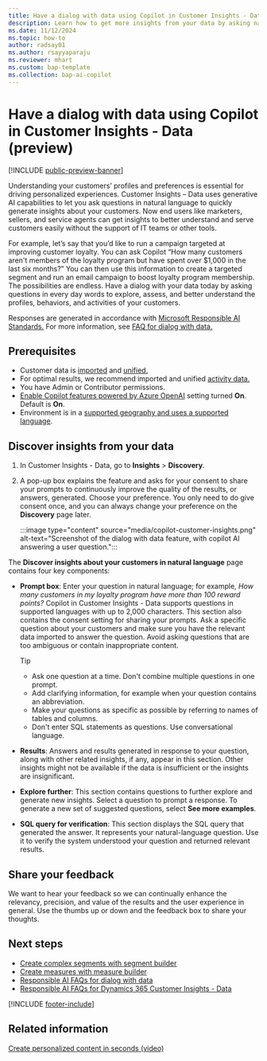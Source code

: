 ```yaml
---
title: Have a dialog with data using Copilot in Customer Insights - Data
description: Learn how to get more insights from your data by asking natural-language questions with Copilot in Dynamics 365 Customer Insights - Data. 
ms.date: 11/12/2024
ms.topic: how-to
author: radsay01
ms.author: rsayyaparaju
ms.reviewer: mhart
ms.custom: bap-template
ms.collection: bap-ai-copilot 
---
```


# Have a dialog with data using Copilot in Customer Insights - Data (preview)

[!INCLUDE [public-preview-banner](includes/public-preview-banner.md)]

Understanding your customers’ profiles and preferences is essential for driving personalized experiences. Customer Insights – Data uses generative AI capabilities to let you ask questions in natural language to quickly generate insights about your customers. Now end users like marketers, sellers, and service agents can get insights to better understand and serve customers easily without the support of IT teams or other tools.

For example, let’s say that you’d like to run a campaign targeted at improving customer loyalty. You can ask Copilot “How many customers aren't members of the loyalty program but have spent over $1,000 in the last six months?” You can then use this information to create a targeted segment and run an email campaign to boost loyalty program membership. The possibilities are endless. Have a dialog with your data today by asking questions in every day words to explore, assess, and better understand the profiles, behaviors, and activities of your customers.

Responses are generated in accordance with [Microsoft Responsible AI Standards.](https://www.microsoft.com/ai/responsible-ai) For more information, see [FAQ for dialog with data.](faqs-dialog-data.md)

## Prerequisites

- Customer data is [imported](data-sources.md) and [unified.](data-unification.md)
- For optimal results, we recommend imported and unified [activity data.](activities.md)
- You have Admin or Contributor permissions.
- [Enable Copilot features powered by Azure OpenAI](copilot-global-consent.md) setting turned **On**. Default is **On**.
- Environment is in a [supported geography and uses a supported language](faqs-dialog-data.md#what-are-the-supported-geographies-and-languages).

## Discover insights from your data

1. In Customer Insights - Data, go to **Insights** > **Discovery**.

1. A pop-up box explains the feature and asks for your consent to share your prompts to continuously improve the quality of the results, or answers, generated. Choose your preference. You only need to do give consent once, and you can always change your preference on the **Discovery** page later.

   :::image type="content" source="media/copilot-customer-insights.png" alt-text="Screenshot of the dialog with data feature, with copilot AI answering a user question.":::

The **Discover insights about your customers in natural language** page contains four key components:

- **Prompt box**: Enter your question in natural language; for example, *How many customers in my loyalty program have more than 100 reward points?* Copilot in Customer Insights - Data supports questions in supported languages with up to 2,000 characters. This section also contains the consent setting for sharing your prompts. Ask a specific question about your customers and make sure you have the relevant data imported to answer the question. Avoid asking questions that are too ambiguous or contain inappropriate content.

  > [!TIP]
  >
  > - Ask one question at a time. Don't combine multiple questions in one prompt.
  > - Add clarifying information, for example when your question contains an abbreviation.
  > - Make your questions as specific as possible by referring to names of tables and columns.
  > - Don't enter SQL statements as questions. Use conversational language.

- **Results**: Answers and results generated in response to your question, along with other related insights, if any, appear in this section. Other insights might not be available if the data is insufficient or the insights are insignificant.

- **Explore further**: This section contains questions to further explore and generate new insights. Select a question to prompt a response. To generate a new set of suggested questions, select **See more examples**.

- **SQL query for verification**: This section displays the SQL query that generated the answer. It represents your natural-language question. Use it to verify the system understood your question and returned relevant results.

## Share your feedback

We want to hear your feedback so we can continually enhance the relevancy, precision, and value of the results and the user experience in general. Use the thumbs up or down and the feedback box to share your thoughts.

## Next steps

- [Create complex segments with segment builder](segment-builder.md)  
- [Create measures with measure builder](measure-builder.md)
- [Responsible AI FAQs for dialog with data](faqs-dialog-data.md)
- [Responsible AI FAQs for Dynamics 365 Customer Insights - Data](responsible-ai-overview.md)

[!INCLUDE [footer-include](includes/footer-banner.md)]


## Related information

[Create personalized content in seconds (video)](https://youtu.be/1Lgodu6A2ZM)
